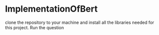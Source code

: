 # ImplementationOfBert
clone the repository to your machine and install all the libraries needed for this project. 
Run the question
